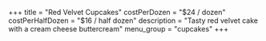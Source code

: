 +++
title = "Red Velvet Cupcakes"
costPerDozen = "$24 / dozen"
costPerHalfDozen = "$16 / half dozen"
description = "Tasty red velvet cake with a cream cheese buttercream"
menu_group = "cupcakes"
+++
